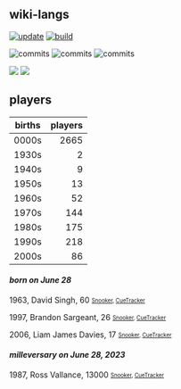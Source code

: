 ## wiki-langs
[![update](https://github.com/dreamerminsk/wiki-langs/actions/workflows/update-tables.yml/badge.svg)](https://github.com/dreamerminsk/wiki-langs/actions/workflows/update-tables.yml)
[![build](https://github.com/dreamerminsk/wiki-langs/actions/workflows/build.yml/badge.svg)](https://github.com/dreamerminsk/wiki-langs/actions/workflows/build.yml)

![commits](https://img.shields.io/github/commit-activity/y/dreamerminsk/wiki-langs)
![commits](https://img.shields.io/github/commit-activity/m/dreamerminsk/wiki-langs)
![commits](https://img.shields.io/github/commit-activity/w/dreamerminsk/wiki-langs)

![](https://img.shields.io/github/languages/code-size/dreamerminsk/wiki-langs)
![](https://img.shields.io/github/repo-size/dreamerminsk/wiki-langs)

## players
| births | players |
| :----: | ------: |
| 0000s | 2665 |
| 1930s | 2 |
| 1940s | 9 |
| 1950s | 13 |
| 1960s | 52 |
| 1970s | 144 |
| 1980s | 175 |
| 1990s | 218 |
| 2000s | 86 |

#### ***born on June 28***
1963, David Singh, 60 <sub><sup>[Snooker](http://www.snooker.org/res/index.asp?player=385), [CueTracker](http://cuetracker.net/Players/david-singh/)</sup></sub>

1997, Brandon Sargeant, 26 <sub><sup>[Snooker](http://www.snooker.org/res/index.asp?player=983), [CueTracker](http://cuetracker.net/Players/brandon-sargeant/)</sup></sub>

2006, Liam James Davies, 17 <sub><sup>[Snooker](http://www.snooker.org/res/index.asp?player=2438), [CueTracker](http://cuetracker.net/Players/liam-davies/)</sup></sub>


#### ***milleversary on June 28, 2023***
1987, Ross Vallance, 13000 <sub><sup>[Snooker](http://www.snooker.org/res/index.asp?player=1498), [CueTracker](http://cuetracker.net/Players/ross-vallance/)</sup></sub>



